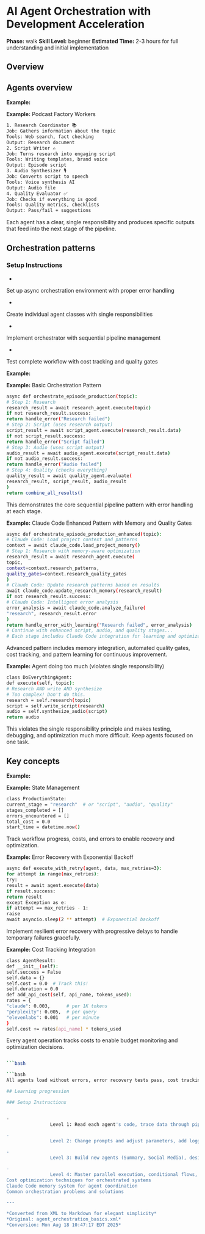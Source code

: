 # AI Agent Orchestration with Development Acceleration

**Phase:** walk
**Skill Level:** beginner
**Estimated Time:** 2-3 hours for full understanding and initial implementation


## Overview

## Agents overview

**Example:**

**Example:**
Podcast Factory Workers

```bash
1. Research Coordinator 📚
Job: Gathers information about the topic
Tools: Web search, fact checking
Output: Research document
2. Script Writer ✍️
Job: Turns research into engaging script
Tools: Writing templates, brand voice
Output: Episode script
3. Audio Synthesizer 🎙️
Job: Converts script to speech
Tools: Voice synthesis AI
Output: Audio file
4. Quality Evaluator ✅
Job: Checks if everything is good
Tools: Quality metrics, checklists
Output: Pass/fail + suggestions
```

Each agent has a clear, single responsibility and produces specific outputs that feed into the next stage of the pipeline.


## Orchestration patterns

### Setup Instructions


-

Set up async orchestration environment with proper error handling

-

Create individual agent classes with single responsibilities

-

Implement orchestrator with sequential pipeline management

-

Test complete workflow with cost tracking and quality gates

**Example:**

**Example:**
Basic Orchestration Pattern

```bash
async def orchestrate_episode_production(topic):
# Step 1: Research
research_result = await research_agent.execute(topic)
if not research_result.success:
return handle_error("Research failed")
# Step 2: Script (uses research output)
script_result = await script_agent.execute(research_result.data)
if not script_result.success:
return handle_error("Script failed")
# Step 3: Audio (uses script output)
audio_result = await audio_agent.execute(script_result.data)
if not audio_result.success:
return handle_error("Audio failed")
# Step 4: Quality (checks everything)
quality_result = await quality_agent.evaluate(
research_result, script_result, audio_result
)
return combine_all_results()
```

This demonstrates the core sequential pipeline pattern with error handling at each stage.


**Example:**
Claude Code Enhanced Pattern with Memory and Quality Gates

```bash
async def orchestrate_episode_production_enhanced(topic):
# Claude Code: Load project context and patterns
context = await claude_code.load_project_memory()
# Step 1: Research with memory-aware optimization
research_result = await research_agent.execute(
topic,
context=context.research_patterns,
quality_gates=context.research_quality_gates
)
# Claude Code: Update research patterns based on results
await claude_code.update_research_memory(research_result)
if not research_result.success:
# Claude Code: Intelligent error analysis
error_analysis = await claude_code.analyze_failure(
"research", research_result.error
)
return handle_error_with_learning("Research failed", error_analysis)
# Continue with enhanced script, audio, and quality stages...
# Each stage includes Claude Code integration for learning and optimization
```

Advanced pattern includes memory integration, automated quality gates, cost tracking, and pattern learning for continuous improvement.


**Example:**
Agent doing too much (violates single responsibility)

```bash
class DoEverythingAgent:
def execute(self, topic):
# Research AND write AND synthesize
# Too complex! Don't do this.
research = self.research(topic)
script = self.write_script(research)
audio = self.synthesize_audio(script)
return audio
```

This violates the single responsibility principle and makes testing, debugging, and optimization much more difficult. Keep agents focused on one task.


## Key concepts

**Example:**

**Example:**
State Management

```bash
class ProductionState:
current_stage = "research"  # or "script", "audio", "quality"
stages_completed = []
errors_encountered = []
total_cost = 0.0
start_time = datetime.now()
```

Track workflow progress, costs, and errors to enable recovery and optimization.


**Example:**
Error Recovery with Exponential Backoff

```bash
async def execute_with_retry(agent, data, max_retries=3):
for attempt in range(max_retries):
try:
result = await agent.execute(data)
if result.success:
return result
except Exception as e:
if attempt == max_retries - 1:
raise
await asyncio.sleep(2 ** attempt)  # Exponential backoff
```

Implement resilient error recovery with progressive delays to handle temporary failures gracefully.


**Example:**
Cost Tracking Integration

```bash
class AgentResult:
def __init__(self):
self.success = False
self.data = {}
self.cost = 0.0  # Track this!
self.duration = 0.0
def add_api_cost(self, api_name, tokens_used):
rates = {
"claude": 0.003,      # per 1K tokens
"perplexity": 0.005,  # per query
"elevenlabs": 0.001   # per minute
}
self.cost += rates[api_name] * tokens_used
```

Every agent operation tracks costs to enable budget monitoring and optimization decisions.


```bash

```bash

```bash
All agents load without errors, error recovery tests pass, cost tracking validates within budget

## Learning progression

### Setup Instructions


-
                Level 1: Read each agent's code, trace data through pipeline, identify what each agent produces

-
                Level 2: Change prompts and adjust parameters, add logging, test different orchestration sequences

-
                Level 3: Build new agents (Summary, Social Media), design custom workflows, implement error recovery

-
                Level 4: Master parallel execution, conditional flows, cross-episode learning systems
Cost optimization techniques for orchestrated systems
Claude Code memory system for agent coordination
Common orchestration problems and solutions

---

*Converted from XML to Markdown for elegant simplicity*
*Original: agent_orchestration_basics.xml*
*Conversion: Mon Aug 18 10:47:17 EDT 2025*
